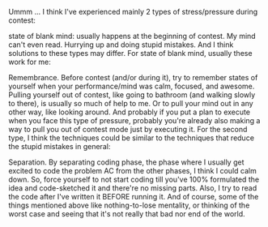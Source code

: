 Ummm ... I think I've experienced mainly 2 types of stress/pressure during contest:

state of blank mind: usually happens at the beginning of contest. My mind can't even read.
Hurrying up and doing stupid mistakes.
And I think solutions to these types may differ. For state of blank mind, usually these work for me:

Remembrance. Before contest (and/or during it), try to remember states of yourself when your performance/mind was calm, focused, and awesome.
Pulling yourself out of contest, like going to bathroom (and walking slowly to there), is usually so much of help to me. Or to pull your mind out in any other way, like looking around.
And probably if you put a plan to execute when you face this type of pressure, probably you're already also making a way to pull you out of contest mode just by executing it.
For the second type, I think the techniques could be similar to the techniques that reduce the stupid mistakes in general:

Separation. By separating coding phase, the phase where I usually get excited to code the problem AC from the other phases, I think I could calm down. So, force yourself to not start coding till you've 100% formulated the idea and code-sketched it and there're no missing parts.
Also, I try to read the code after I've written it BEFORE running it.
And of course, some of the things mentioned above like nothing-to-lose mentality, or thinking of the worst case and seeing that it's not really that bad nor end of the world.
